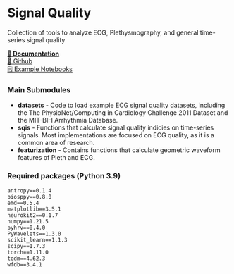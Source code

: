 
# Signal Quality
Collection of tools to analyze ECG, Plethysmography, and general time-series signal quality

[**📘 Documentation**](https://chufangao.github.io/signal_quality/)  
[📁 Github](https://github.com/chufangao/signal_quality/)  
[🗒️ Example Notebooks](https://github.com/chufangao/signal_quality/tree/main/signal_quality/examples/)  

### Main Submodules
- **datasets** - Code to load example ECG signal quality datasets, including the The PhysioNet/Computing in Cardiology Challenge 2011 Dataset and the MIT-BIH Arrhythmia Database.
- **sqis** - Functions that calculate signal quality indicies on time-series signals. Most implementations are focused on ECG quality, as it is a common area of research.
- **featurization** - Contains functions that calculate geometric waveform features of Pleth and ECG.

### Required packages (Python 3.9)
    antropy==0.1.4
    biosppy==0.8.0
    emd==0.5.4
    matplotlib==3.5.1
    neurokit2==0.1.7
    numpy==1.21.5
    pyhrv==0.4.0
    PyWavelets==1.3.0
    scikit_learn==1.1.3
    scipy==1.7.3
    torch==1.11.0
    tqdm==4.62.3
    wfdb==3.4.1
